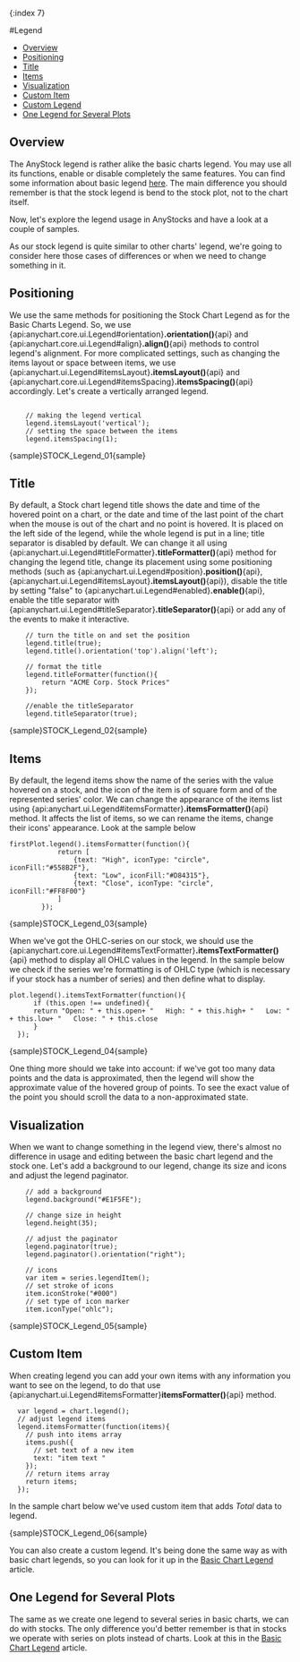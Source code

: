{:index 7}

#Legend

* [Overview](#overview)
* [Positioning](#positioning)
* [Title](#title)
* [Items](#items)
* [Visualization](#visualization)
* [Custom Item](#custom_item)
* [Custom Legend](#custom_legend)
* [One Legend for Several Plots](#one_legend_for_several_plots)


## Overview

The AnyStock legend is rather alike the basic charts legend. You may use all its functions, enable or disable completely the same features. You can find some information about basic legend [here](../Common_Settings/Legend). The main difference you should remember is that the stock legend is bend to the stock plot, not to the chart itself.

Now, let's explore the legend usage in AnyStocks and have a look at a couple of samples.


As our stock legend is quite similar to other charts' legend, we're going to consider here those cases of differences or when we need to change something in it.

## Positioning

We use the same methods for positioning the Stock Chart Legend as for the Basic Charts Legend. So, we use {api:anychart.core.ui.Legend#orientation}**.orientation()**{api} and {api:anychart.core.ui.Legend#align}**.align()**{api} methods to control legend's alignment. For more complicated settings, such as changing the items layout or space between items, we use {api:anychart.ui.Legend#itemsLayout}**.itemsLayout()**{api} and {api:anychart.core.ui.Legend#itemsSpacing}**.itemsSpacing()**{api} accordingly. Let's create a vertically arranged legend.

```

	// making the legend vertical
	legend.itemsLayout('vertical');
	// setting the space between the items
	legend.itemsSpacing(1);

```

{sample}STOCK\_Legend\_01{sample}

## Title

By default, a Stock chart legend title shows the date and time of the hovered point on a chart, or the date and time of the last point of the chart when the mouse is out of the chart and no point is hovered. It is placed on the left side of the legend, while the whole legend is put in a line; title separator is disabled by default. We can change it all using {api:anychart.ui.Legend#titleFormatter}**.titleFormatter()**{api} method for changing the legend title, change its placement using some positioning methods (such as {api:anychart.ui.Legend#position}**.position()**{api}, {api:anychart.ui.Legend#itemsLayout}**.itemsLayout()**{api}), disable the title by setting "false" to {api:anychart.ui.Legend#enabled}**.enable()**{api}, enable the title separator with {api:anychart.ui.Legend#titleSeparator}**.titleSeparator()**{api} or add any of the events to make it interactive. 


```
	// turn the title on and set the position
	legend.title(true);
	legend.title().orientation('top').align('left');

	// format the title
	legend.titleFormatter(function(){
	    return "ACME Corp. Stock Prices"
	});

	//enable the titleSeparator
	legend.titleSeparator(true);
```

{sample}STOCK\_Legend\_02{sample}


## Items

By default, the legend items show the name of the series with the value hovered on a stock, and the icon of the item is of square form and of the represented series' color. We can change the appearance of the items list using {api:anychart.ui.Legend#itemsFormatter}**.itemsFormatter()**{api} method. It affects the list of items, so we can rename the items, change their icons' appearance. Look at the sample below 


```
firstPlot.legend().itemsFormatter(function(){
            return [
                {text: "High", iconType: "circle", iconFill:"#558B2F"},
                {text: "Low", iconFill:"#D84315"},
                {text: "Close", iconType: "circle", iconFill:"#FF8F00"}
            ]
        });
```

{sample}STOCK\_Legend\_03{sample}

When we've got the OHLC-series on our stock, we should use the {api:anychart.core.ui.Legend#itemsTextFormatter}**.itemsTextFormatter()**{api} method to display all OHLC values in the legend. In the sample below we check if the series we're formatting is of OHLC type (which is necessary if your stock has a number of series) and then define what to display.

```
plot.legend().itemsTextFormatter(function(){
      if (this.open !== undefined){ 
      return "Open: " + this.open+ "   High: " + this.high+ "   Low: " + this.low+ "   Close: " + this.close 
      }
  });
```

{sample}STOCK\_Legend\_04{sample}

One thing more should we take into account: if we've got too many data points and the data is approximated, then the legend will show the approximate value of the hovered group of points. To see the exact value of the point you should scroll the data to a non-approximated state.


## Visualization

When we want to change something in the legend view, there's almost no difference in usage and editing between the basic chart legend and the stock one. Let's add a background to our legend, change its size and icons and adjust the legend paginator. 

```
	// add a background
	legend.background("#E1F5FE");

	// change size in height
	legend.height(35);

	// adjust the paginator
    legend.paginator(true);
    legend.paginator().orientation("right");

    // icons
    var item = series.legendItem();
    // set stroke of icons
    item.iconStroke("#000")
    // set type of icon marker
    item.iconType("ohlc");
```

{sample}STOCK\_Legend\_05{sample}

## Custom Item

When creating legend you can add your own items with any information you want to see on the legend, to do that use {api:anychart.ui.Legend#itemsFormatter}**itemsFormatter()**{api} method. 

```
  var legend = chart.legend();
  // adjust legend items
  legend.itemsFormatter(function(items){
    // push into items array
    items.push({
      // set text of a new item
      text: "item text "
    });
    // return items array
    return items;
  });
```

In the sample chart below we've used custom item that adds *Total* data to legend.

{sample}STOCK\_Legend\_06{sample}

You can also create a custom legend. It's being done the same way as with basic chart legends, so you can look for it up in the [Basic Chart Legend](../Common_Settings/Legend#custom_legend) article.


## One Legend for Several Plots

The same as we create one legend to several series in basic charts, we can do with stocks. The only difference you'd better remember is that in stocks we operate with series on plots instead of charts. Look at this in the [Basic Chart Legend](../Common_Settings/Legend#one_legend_for_several_charts) article.

